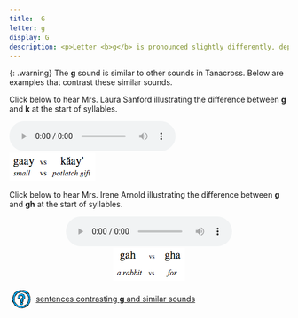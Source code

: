 ```yaml
---
title:  G
letter: g
display: G
description: <p>Letter <b>g</b> is pronounced slightly differently, depending on whether it is at the start or end of a syllable. At the start of a syllable, <b>g</b> usually has a raspy quality similar to letter <b>x</b> or <b>gh </b>. At the end of a syllable <b>g</b> does not have a raspy quality but often is followed by a distinct 'uh' sound.
---
```


{: .warning}
The <b>g</b> sound is similar to other sounds in Tanacross. Below are examples that contrast these similar sounds.

Click below to hear Mrs. Laura Sanford illustrating the difference between <b>g</b> and <b>k</b> at the start of syllables.


<audio controls src="/assets/audio/g_k_min_pair_ls.mp3" type="audio/mpeg">Your browser does not support the audio element.</audio>
<br>
<img src="/assets/gif/g_k_comp.gif" border="0">

Click below to hear Mrs. Irene Arnold illustrating the difference between <b>g</b> and <b>gh</b> at the start of syllables.

<center>
<audio controls src="/assets/audio/g_gh_comp.mp3" type="audio/mpeg">Your browser does not support the audio element.</audio>
<br>
<img src="/assets/gif/g_gh_comp.gif" border="0">
</center>

<p>
<img src="/assets/images/question.png" width="34" height="34" hspace="5" align="absmiddle"> <a href="../velar_comp/velar_sent/velar_sent.html"> sentences contrasting <b>g</b> and similar sounds</a><br />
</p>

			